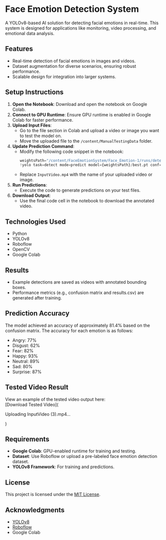 # Face Emotion Detection System

A YOLOv8-based AI solution for detecting facial emotions in real-time. This system is designed for applications like monitoring, video processing, and emotional data analysis.

## Features
- Real-time detection of facial emotions in images and videos.
- Dataset augmentation for diverse scenarios, ensuring robust performance.
- Scalable design for integration into larger systems.

## Setup Instructions
1. **Open the Notebook**: Download and open the notebook on Google Colab.
2. **Connect to GPU Runtime**: Ensure GPU runtime is enabled in Google Colab for faster performance.
3. **Upload Input Files**:
   - Go to the file section in Colab and upload a video or image you want to test the model on.
   - Move the uploaded file to the `/content/ManualTestingData` folder.
4. **Update Prediction Command**:
   - Modify the following code snippet in the notebook:
     ```python
     weightsPath="/content/FaceEmotionSystem/Face_Emotion-1/runs/detect/train2/weights"
     !yolo task=detect mode=predict model={weightsPath}/best.pt conf=0.5 source='/content/ManualTestingData/InputVideo.mp4' save=True
     ```
   - Replace `InputVideo.mp4` with the name of your uploaded video or image.
5. **Run Predictions**:
   - Execute the code to generate predictions on your test files.
6. **Download Output**:
   - Use the final code cell in the notebook to download the annotated video.

## Technologies Used
- Python
- YOLOv8
- Roboflow
- OpenCV
- Google Colab

## Results
- Example detections are saved as videos with annotated bounding boxes.
- Performance metrics (e.g., confusion matrix and results.csv) are generated after training.

## Prediction Accuracy
The model achieved an accuracy of approximately 81.4% based on the confusion matrix. The accuracy for each emotion is as follows:
- Angry: 77%
- Disgust: 62%
- Fear: 82%
- Happy: 93%
- Neutral: 89%
- Sad: 80%
- Surprise: 87%

## Tested Video Result
View an example of the tested video output here:  
[Download Tested Video](

Uploading InputVideo (3).mp4…

)

## Requirements
- **Google Colab**: GPU-enabled runtime for training and testing.
- **Dataset**: Use Roboflow or upload a pre-labeled face emotion detection dataset.
- **YOLOv8 Framework**: For training and predictions.

## License
This project is licensed under the [MIT License](LICENSE).

## Acknowledgments
- [YOLOv8](https://ultralytics.com/yolov8)
- [Roboflow](https://roboflow.com/)
- Google Colab
